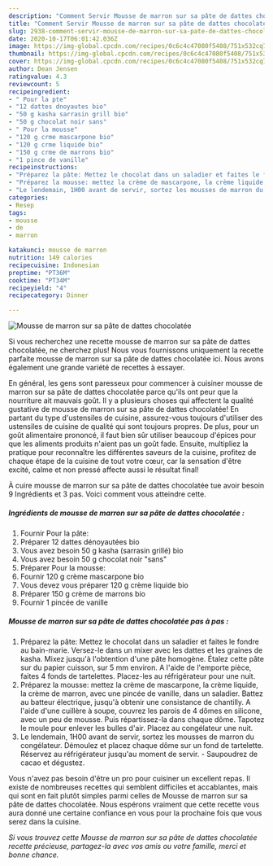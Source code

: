 ```yaml
---
description: "Comment Servir Mousse de marron sur sa pâte de dattes chocolatée"
title: "Comment Servir Mousse de marron sur sa pâte de dattes chocolatée"
slug: 2938-comment-servir-mousse-de-marron-sur-sa-pate-de-dattes-chocolatee
date: 2020-10-17T06:01:42.036Z
image: https://img-global.cpcdn.com/recipes/0c6c4c47080f5408/751x532cq70/mousse-de-marron-sur-sa-pate-de-dattes-chocolatee-photo-principale-de-la-recette.jpg
thumbnail: https://img-global.cpcdn.com/recipes/0c6c4c47080f5408/751x532cq70/mousse-de-marron-sur-sa-pate-de-dattes-chocolatee-photo-principale-de-la-recette.jpg
cover: https://img-global.cpcdn.com/recipes/0c6c4c47080f5408/751x532cq70/mousse-de-marron-sur-sa-pate-de-dattes-chocolatee-photo-principale-de-la-recette.jpg
author: Dean Jensen
ratingvalue: 4.3
reviewcount: 5
recipeingredient:
- " Pour la pte"
- "12 dattes dnoyautes bio"
- "50 g kasha sarrasin grill bio"
- "50 g chocolat noir sans"
- " Pour la mousse"
- "120 g crme mascarpone bio"
- "120 g crme liquide bio"
- "150 g crme de marrons bio"
- "1 pince de vanille"
recipeinstructions:
- "Préparez la pâte: Mettez le chocolat dans un saladier et faites le fondre au bain-marie. Versez-le dans un mixer avec les dattes et les graines de kasha. Mixez jusqu&#39;à l&#39;obtention d&#39;une pâte homogène. Étalez cette pâte sur du papier cuisson, sur 5 mm environ. A l&#39;aide de l&#39;emporte pièce, faites 4 fonds de tartelettes. Placez-les au réfrigérateur pour une nuit."
- "Préparez la mousse: mettez la crème de mascarpone, la crème liquide, la crème de marron, avec une pincée de vanille, dans un saladier. Battez au batteur électrique, jusqu&#39;à obtenir une consistance de chantilly. A l&#39;aide d&#39;une cuillère à soupe, couvrez les parois de 4 dômes en silicone, avec un peu de mousse. Puis répartissez-la dans chaque dôme. Tapotez le moule pour enlever les bulles d&#39;air. Placez au congélateur une nuit."
- "Le lendemain, 1H00 avant de servir, sortez les mousses de marron du congélateur. Démoulez et placez chaque dôme sur un fond de tartelette. Réservez au réfrigérateur jusqu&#39;au moment de servir. Saupoudrez de cacao et dégustez."
categories:
- Resep
tags:
- mousse
- de
- marron

katakunci: mousse de marron 
nutrition: 149 calories
recipecuisine: Indonesian
preptime: "PT36M"
cooktime: "PT34M"
recipeyield: "4"
recipecategory: Dinner

---
```



![Mousse de marron sur sa pâte de dattes chocolatée](https://img-global.cpcdn.com/recipes/0c6c4c47080f5408/751x532cq70/mousse-de-marron-sur-sa-pate-de-dattes-chocolatee-photo-principale-de-la-recette.jpg)

Si vous recherchez une recette mousse de marron sur sa pâte de dattes chocolatée, ne cherchez plus! Nous vous fournissons uniquement la recette parfaite mousse de marron sur sa pâte de dattes chocolatée ici. Nous avons également une grande variété de recettes à essayer.

En général, les gens sont paresseux pour commencer à cuisiner mousse de marron sur sa pâte de dattes chocolatée parce qu'ils ont peur que la nourriture ait mauvais goût. Il y a plusieurs choses qui affectent la qualité gustative de mousse de marron sur sa pâte de dattes chocolatée! En partant du type d'ustensiles de cuisine, assurez-vous toujours d'utiliser des ustensiles de cuisine de qualité qui sont toujours propres. De plus, pour un goût alimentaire prononcé, il faut bien sûr utiliser beaucoup d'épices pour que les aliments produits n'aient pas un goût fade. Ensuite, multipliez la pratique pour reconnaître les différentes saveurs de la cuisine, profitez de chaque étape de la cuisine de tout votre cœur, car la sensation d'être excité, calme et non pressé affecte aussi le résultat final!

<!--inarticleads1-->

À cuire mousse de marron sur sa pâte de dattes chocolatée tue avoir besoin 9 Ingrédients et 3 pas. Voici comment vous atteindre cette.

##### Ingrédients de mousse de marron sur sa pâte de dattes chocolatée :

1. Fournir  Pour la pâte:
1. Préparer 12 dattes dénoyautées bio
1. Vous avez besoin 50 g kasha (sarrasin grillé) bio
1. Vous avez besoin 50 g chocolat noir &#34;sans&#34;
1. Préparer  Pour la mousse:
1. Fournir 120 g crème mascarpone bio
1. Vous devez vous préparer 120 g crème liquide bio
1. Préparer 150 g crème de marrons bio
1. Fournir 1 pincée de vanille




<!--inarticleads2-->

##### Mousse de marron sur sa pâte de dattes chocolatée pas à pas :

1. Préparez la pâte: Mettez le chocolat dans un saladier et faites le fondre au bain-marie. Versez-le dans un mixer avec les dattes et les graines de kasha. Mixez jusqu&#39;à l&#39;obtention d&#39;une pâte homogène. Étalez cette pâte sur du papier cuisson, sur 5 mm environ. A l&#39;aide de l&#39;emporte pièce, faites 4 fonds de tartelettes. Placez-les au réfrigérateur pour une nuit.
1. Préparez la mousse: mettez la crème de mascarpone, la crème liquide, la crème de marron, avec une pincée de vanille, dans un saladier. Battez au batteur électrique, jusqu&#39;à obtenir une consistance de chantilly. A l&#39;aide d&#39;une cuillère à soupe, couvrez les parois de 4 dômes en silicone, avec un peu de mousse. Puis répartissez-la dans chaque dôme. Tapotez le moule pour enlever les bulles d&#39;air. Placez au congélateur une nuit.
1. Le lendemain, 1H00 avant de servir, sortez les mousses de marron du congélateur. Démoulez et placez chaque dôme sur un fond de tartelette. Réservez au réfrigérateur jusqu&#39;au moment de servir. - Saupoudrez de cacao et dégustez.




<!--inarticleads1-->

<p>
Vous n'avez pas besoin d'être un pro pour cuisiner un excellent repas. Il existe de nombreuses recettes qui semblent difficiles et accablantes, mais qui sont en fait plutôt simples parmi celles de Mousse de marron sur sa pâte de dattes chocolatée. Nous espérons vraiment que cette recette vous aura donné une certaine confiance en vous pour la prochaine fois que vous serez dans la cuisine.
</p>

<p>
<i>Si vous trouvez cette Mousse de marron sur sa pâte de dattes chocolatée recette précieuse, partagez-la avec vos amis ou votre famille, merci et bonne chance.</i>
</p>
